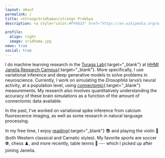 ```yaml
---
layout: about
permalink: /
title: <strong>Sridhama</strong> Prakhya
description: <a style="color:#FF6633" href="https://en.wikipedia.org/wiki/International_Alphabet_of_Sanskrit_Transliteration" target="_blank">IAST:</a> śrī-dhā-ma pra-khya <audio id="pronunciation"><source src="assets/audio/translate_tts.mp3" type="audio/mpeg"></audio><a class="fas fa-volume-up" alt=" pronunciation generated using Google Translate" onclick="pronounceName()"></a><script>var x = document.getElementById("pronunciation");function pronounceName(){x.play();}</script>

profile:
  align: right
  image: sridhama.jpg
news: true
social: true
---
```

I do machine learning research in the [Turaga Lab](https://www.janelia.org/lab/turaga-lab){:target="_blank"} at [HHMI Janelia Research Campus](https://www.janelia.org){:target="_blank"}. More specifically, I use variational inference and deep generative models to solve problems in neuroscience. Currently, I work on simulating the _Drosophila_ larva’s neural activity, at a population level, using [connectomic](https://en.wikipedia.org/wiki/Connectome){:target="_blank"} measurements. My research also involves quantitatively understanding the accuracy of these brain simulations as a function of the amount of connectomic data available.

In the past, I've worked on variational spike inference from calcium fluorescence imaging, as well as some research in natural language processing.

In my free time, I enjoy [reading](https://www.goodreads.com/sridhama){:target="_blank"} 📚 and playing the violin 🎻 (both Western classical and Carnatic styles). My favorite sports are soccer ⚽, chess ♟️, and more recently, table tennis 🏓 --- which I picked up after joining Janelia.
